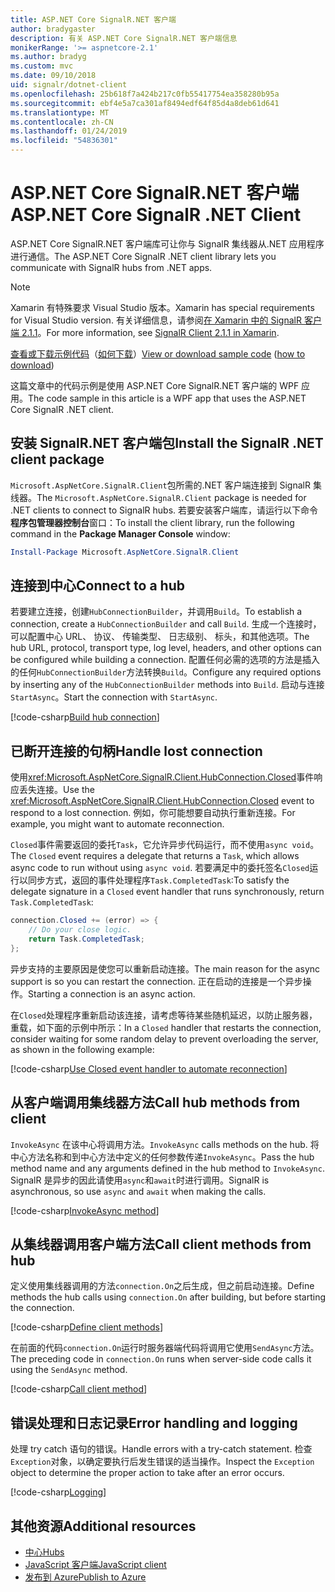```yaml
---
title: ASP.NET Core SignalR.NET 客户端
author: bradygaster
description: 有关 ASP.NET Core SignalR.NET 客户端信息
monikerRange: '>= aspnetcore-2.1'
ms.author: bradyg
ms.custom: mvc
ms.date: 09/10/2018
uid: signalr/dotnet-client
ms.openlocfilehash: 25b618f7a424b217c0fb55417754ea358280b95a
ms.sourcegitcommit: ebf4e5a7ca301af8494edf64f85d4a8deb61d641
ms.translationtype: MT
ms.contentlocale: zh-CN
ms.lasthandoff: 01/24/2019
ms.locfileid: "54836301"
---
```

# <a name="aspnet-core-signalr-net-client"></a><span data-ttu-id="7188e-103">ASP.NET Core SignalR.NET 客户端</span><span class="sxs-lookup"><span data-stu-id="7188e-103">ASP.NET Core SignalR .NET Client</span></span>

<span data-ttu-id="7188e-104">ASP.NET Core SignalR.NET 客户端库可让你与 SignalR 集线器从.NET 应用程序进行通信。</span><span class="sxs-lookup"><span data-stu-id="7188e-104">The ASP.NET Core SignalR .NET client library lets you communicate with SignalR hubs from .NET apps.</span></span>

> [!NOTE]
> <span data-ttu-id="7188e-105">Xamarin 有特殊要求 Visual Studio 版本。</span><span class="sxs-lookup"><span data-stu-id="7188e-105">Xamarin has special requirements for Visual Studio version.</span></span> <span data-ttu-id="7188e-106">有关详细信息，请参阅[在 Xamarin 中的 SignalR 客户端 2.1.1](https://github.com/aspnet/Announcements/issues/305)。</span><span class="sxs-lookup"><span data-stu-id="7188e-106">For more information, see [SignalR Client 2.1.1 in Xamarin](https://github.com/aspnet/Announcements/issues/305).</span></span>

<span data-ttu-id="7188e-107">[查看或下载示例代码](https://github.com/aspnet/Docs/tree/master/aspnetcore/signalr/dotnet-client/sample)（[如何下载](xref:index#how-to-download-a-sample)）</span><span class="sxs-lookup"><span data-stu-id="7188e-107">[View or download sample code](https://github.com/aspnet/Docs/tree/master/aspnetcore/signalr/dotnet-client/sample) ([how to download](xref:index#how-to-download-a-sample))</span></span>

<span data-ttu-id="7188e-108">这篇文章中的代码示例是使用 ASP.NET Core SignalR.NET 客户端的 WPF 应用。</span><span class="sxs-lookup"><span data-stu-id="7188e-108">The code sample in this article is a WPF app that uses the ASP.NET Core SignalR .NET client.</span></span>

## <a name="install-the-signalr-net-client-package"></a><span data-ttu-id="7188e-109">安装 SignalR.NET 客户端包</span><span class="sxs-lookup"><span data-stu-id="7188e-109">Install the SignalR .NET client package</span></span>

<span data-ttu-id="7188e-110">`Microsoft.AspNetCore.SignalR.Client`包所需的.NET 客户端连接到 SignalR 集线器。</span><span class="sxs-lookup"><span data-stu-id="7188e-110">The `Microsoft.AspNetCore.SignalR.Client` package is needed for .NET clients to connect to SignalR hubs.</span></span> <span data-ttu-id="7188e-111">若要安装客户端库，请运行以下命令**程序包管理器控制台**窗口：</span><span class="sxs-lookup"><span data-stu-id="7188e-111">To install the client library, run the following command in the **Package Manager Console** window:</span></span>

```powershell
Install-Package Microsoft.AspNetCore.SignalR.Client
```

## <a name="connect-to-a-hub"></a><span data-ttu-id="7188e-112">连接到中心</span><span class="sxs-lookup"><span data-stu-id="7188e-112">Connect to a hub</span></span>

<span data-ttu-id="7188e-113">若要建立连接，创建`HubConnectionBuilder`，并调用`Build`。</span><span class="sxs-lookup"><span data-stu-id="7188e-113">To establish a connection, create a `HubConnectionBuilder` and call `Build`.</span></span> <span data-ttu-id="7188e-114">生成一个连接时，可以配置中心 URL、 协议、 传输类型、 日志级别、 标头，和其他选项。</span><span class="sxs-lookup"><span data-stu-id="7188e-114">The hub URL, protocol, transport type, log level, headers, and other options can be configured while building a connection.</span></span> <span data-ttu-id="7188e-115">配置任何必需的选项的方法是插入的任何`HubConnectionBuilder`方法转换`Build`。</span><span class="sxs-lookup"><span data-stu-id="7188e-115">Configure any required options by inserting any of the `HubConnectionBuilder` methods into `Build`.</span></span> <span data-ttu-id="7188e-116">启动与连接`StartAsync`。</span><span class="sxs-lookup"><span data-stu-id="7188e-116">Start the connection with `StartAsync`.</span></span>

[!code-csharp[Build hub connection](dotnet-client/sample/signalrchatclient/MainWindow.xaml.cs?name=snippet_MainWindowClass&highlight=15-17,39)]

## <a name="handle-lost-connection"></a><span data-ttu-id="7188e-117">已断开连接的句柄</span><span class="sxs-lookup"><span data-stu-id="7188e-117">Handle lost connection</span></span>

<span data-ttu-id="7188e-118">使用<xref:Microsoft.AspNetCore.SignalR.Client.HubConnection.Closed>事件响应丢失连接。</span><span class="sxs-lookup"><span data-stu-id="7188e-118">Use the <xref:Microsoft.AspNetCore.SignalR.Client.HubConnection.Closed> event to respond to a lost connection.</span></span> <span data-ttu-id="7188e-119">例如，你可能想要自动执行重新连接。</span><span class="sxs-lookup"><span data-stu-id="7188e-119">For example, you might want to automate reconnection.</span></span>

<span data-ttu-id="7188e-120">`Closed`事件需要返回的委托`Task`，它允许异步代码运行，而不使用`async void`。</span><span class="sxs-lookup"><span data-stu-id="7188e-120">The `Closed` event requires a delegate that returns a `Task`, which allows async code to run without using `async void`.</span></span> <span data-ttu-id="7188e-121">若要满足中的委托签名`Closed`运行以同步方式，返回的事件处理程序`Task.CompletedTask`:</span><span class="sxs-lookup"><span data-stu-id="7188e-121">To satisfy the delegate signature in a `Closed` event handler that runs synchronously, return `Task.CompletedTask`:</span></span>

```csharp
connection.Closed += (error) => {
    // Do your close logic.
    return Task.CompletedTask;
};
```

<span data-ttu-id="7188e-122">异步支持的主要原因是使您可以重新启动连接。</span><span class="sxs-lookup"><span data-stu-id="7188e-122">The main reason for the async support is so you can restart the connection.</span></span> <span data-ttu-id="7188e-123">正在启动的连接是一个异步操作。</span><span class="sxs-lookup"><span data-stu-id="7188e-123">Starting a connection is an async action.</span></span>

<span data-ttu-id="7188e-124">在`Closed`处理程序重新启动该连接，请考虑等待某些随机延迟，以防止服务器，重载，如下面的示例中所示：</span><span class="sxs-lookup"><span data-stu-id="7188e-124">In a `Closed` handler that restarts the connection, consider waiting for some random delay to prevent overloading the server, as shown in the following example:</span></span>

[!code-csharp[Use Closed event handler to automate reconnection](dotnet-client/sample/signalrchatclient/MainWindow.xaml.cs?name=snippet_ClosedRestart)]

## <a name="call-hub-methods-from-client"></a><span data-ttu-id="7188e-125">从客户端调用集线器方法</span><span class="sxs-lookup"><span data-stu-id="7188e-125">Call hub methods from client</span></span>

<span data-ttu-id="7188e-126">`InvokeAsync` 在该中心将调用方法。</span><span class="sxs-lookup"><span data-stu-id="7188e-126">`InvokeAsync` calls methods on the hub.</span></span> <span data-ttu-id="7188e-127">将中心方法名称和到中心方法中定义的任何参数传递`InvokeAsync`。</span><span class="sxs-lookup"><span data-stu-id="7188e-127">Pass the hub method name and any arguments defined in the hub method to `InvokeAsync`.</span></span> <span data-ttu-id="7188e-128">SignalR 是异步的因此请使用`async`和`await`时进行调用。</span><span class="sxs-lookup"><span data-stu-id="7188e-128">SignalR is asynchronous, so use `async` and `await` when making the calls.</span></span>

[!code-csharp[InvokeAsync method](dotnet-client/sample/signalrchatclient/MainWindow.xaml.cs?name=snippet_InvokeAsync)]

## <a name="call-client-methods-from-hub"></a><span data-ttu-id="7188e-129">从集线器调用客户端方法</span><span class="sxs-lookup"><span data-stu-id="7188e-129">Call client methods from hub</span></span>

<span data-ttu-id="7188e-130">定义使用集线器调用的方法`connection.On`之后生成，但之前启动连接。</span><span class="sxs-lookup"><span data-stu-id="7188e-130">Define methods the hub calls using `connection.On` after building, but before starting the connection.</span></span>

[!code-csharp[Define client methods](dotnet-client/sample/signalrchatclient/MainWindow.xaml.cs?name=snippet_ConnectionOn)]

<span data-ttu-id="7188e-131">在前面的代码`connection.On`运行时服务器端代码将调用它使用`SendAsync`方法。</span><span class="sxs-lookup"><span data-stu-id="7188e-131">The preceding code in `connection.On` runs when server-side code calls it using the `SendAsync` method.</span></span>

[!code-csharp[Call client method](dotnet-client/sample/signalrchat/hubs/chathub.cs?name=snippet_SendMessage)]

## <a name="error-handling-and-logging"></a><span data-ttu-id="7188e-132">错误处理和日志记录</span><span class="sxs-lookup"><span data-stu-id="7188e-132">Error handling and logging</span></span>

<span data-ttu-id="7188e-133">处理 try catch 语句的错误。</span><span class="sxs-lookup"><span data-stu-id="7188e-133">Handle errors with a try-catch statement.</span></span> <span data-ttu-id="7188e-134">检查`Exception`对象，以确定要执行后发生错误的适当操作。</span><span class="sxs-lookup"><span data-stu-id="7188e-134">Inspect the `Exception` object to determine the proper action to take after an error occurs.</span></span>

[!code-csharp[Logging](dotnet-client/sample/signalrchatclient/MainWindow.xaml.cs?name=snippet_ErrorHandling)]

## <a name="additional-resources"></a><span data-ttu-id="7188e-135">其他资源</span><span class="sxs-lookup"><span data-stu-id="7188e-135">Additional resources</span></span>

* [<span data-ttu-id="7188e-136">中心</span><span class="sxs-lookup"><span data-stu-id="7188e-136">Hubs</span></span>](xref:signalr/hubs)
* [<span data-ttu-id="7188e-137">JavaScript 客户端</span><span class="sxs-lookup"><span data-stu-id="7188e-137">JavaScript client</span></span>](xref:signalr/javascript-client)
* [<span data-ttu-id="7188e-138">发布到 Azure</span><span class="sxs-lookup"><span data-stu-id="7188e-138">Publish to Azure</span></span>](xref:signalr/publish-to-azure-web-app)
